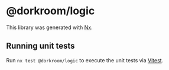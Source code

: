 # @dorkroom/logic

This library was generated with [Nx](https://nx.dev).

## Running unit tests

Run `nx test @dorkroom/logic` to execute the unit tests via [Vitest](https://vitest.dev/).
